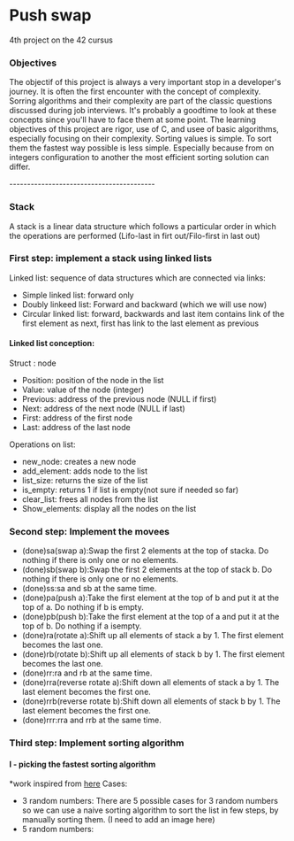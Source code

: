 <h1>Push swap</h1>
4th project on the 42 cursus

<h3>Objectives</h3>
<p>
The objectif of this project is always a very important stop in a developer's journey. It is often the first encounter with the concept of complexity.
Sorring algorithms and their complexity are part of the classic questions discussed during job interviews. It's probably a goodtime to look at these concepts since you'll have to face them at some point.
The learning objectives of this project are rigor, use of C, and usee of basic algorithms, especially focusing on their complexity.
Sorting values is simple. To sort them the fastest way possible is less simple. Especially because from on integers configuration to another the most efficient sorting solution can differ.
</p>
-----------------------------------------
  <h3>Stack</h3>
  <p>
    A stack is a linear data structure which follows a particular order in which the operations are performed (Lifo-last in firt out/Filo-first in last out)
 
  <h3>First step: implement a stack using linked lists</h3>
  Linked list: sequence of data structures which are connected via links:
  <ul>
  <li>Simple linked list: forward only</li>
  <li>Doubly linkeed list: Forward and backward (which we will use now)</li>
  <li>Circular linked list: forward, backwards and last item contains link of the first element as next, first has link to the last element as previous </li>
  </ul>
  <h4>Linked list conception:</h4>
  Struct : node
  <ul>
    <li>Position: position of the node in the list</li>
    <li>Value: value of the node (integer)</li>
    <li>Previous: address of the previous node (NULL if first)</li>
    <li>Next: address of the next node (NULL if last)</li>
    <li>First: address of the first node</li>
    <li>Last: address of the last node</li>
  </ul>
  Operations on list:
  <ul>
    <li>new_node: creates a new node</li>
    <li>add_element: adds node to the list</li>
    <li>list_size: returns the size of the list</li>
    <li>is_empty: returns 1 if list is empty(not sure if needed so far)</li>
    <li>clear_list: frees all nodes from the list</li>
    <li>Show_elements: display all the nodes on the list</li> 
  </ul>
  <h3>Second step: Implement the movees</h3>
  <ul>
  <li>(done)sa(swap a):Swap the first 2 elements at the top of stacka. Do nothing if there is only one or no elements.</li>
  <li>(done)sb(swap b):Swap the first 2 elements at the top of stack b. Do nothing if there is only one or no elements.</li>
  <li>(done)ss:sa and sb at the same time.</li>
  <li>(done)pa(push a):Take the first element at the top of b and put it at the top of a. Do nothing if b is empty.</li>
  <li>(done)pb(push b):Take the first element at the top of a and put it at the top of b. Do nothing if a isempty.</li>
  <li>(done)ra(rotate a):Shift up all elements of stack a by 1. The first element becomes the last one.</li>
  <li>(done)rb(rotate b):Shift up all elements of stack b by 1. The first element becomes the last one.</li>
  <li>(done)rr:ra and rb at the same time.</li>
  <li>(done)rra(reverse rotate a):Shift down all elements of stack a by 1. The last element becomes the first one.</li>
  <li>(done)rrb(reverse rotate b):Shift down all elements of stack b by 1. The last element becomes the first one.</li>
  <li>(done)rrr:rra and rrb at the same time.</li>
  </ul>
  	<h3>Third step: Implement sorting algorithm</h3>
  		<h4>I - picking the fastest sorting algorithm</h4>
		*work inspired from <a href=https://medium.com/@jamierobertdawson/push-swap-the-least-amount-of-moves-with-two-stacks-d1e76a71789a>here</a>
		Cases: 
		<ul>
			<li>3 random numbers: There are 5 possible cases for 3 random numbers so we can use a naive sorting algorithm to sort the list in few steps, by manually sorting them. (I need to add an image here)</li>
			<li>5 random numbers: </li> 
  </p>
    
